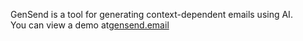 GenSend is a tool for generating context-dependent emails using AI.  
You can view a demo at[gensend.email](https://gensend.email)